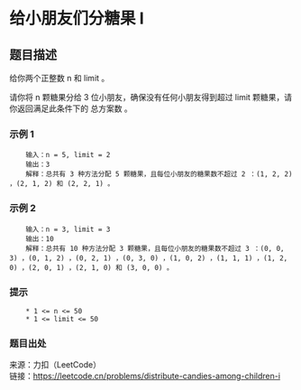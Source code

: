 # 给小朋友们分糖果 I

## 题目描述

给你两个正整数 n 和 limit 。

请你将 n 颗糖果分给 3 位小朋友，确保没有任何小朋友得到超过 limit 颗糖果，请你返回满足此条件下的 总方案数 。

### 示例 1

```text
    输入：n = 5, limit = 2
    输出：3
    解释：总共有 3 种方法分配 5 颗糖果，且每位小朋友的糖果数不超过 2 ：(1, 2, 2) ，(2, 1, 2) 和 (2, 2, 1) 。
```

### 示例 2

```text
    输入：n = 3, limit = 3
    输出：10
    解释：总共有 10 种方法分配 3 颗糖果，且每位小朋友的糖果数不超过 3 ：(0, 0, 3) ，(0, 1, 2) ，(0, 2, 1) ，(0, 3, 0) ，(1, 0, 2) ，(1, 1, 1) ，(1, 2, 0) ，(2, 0, 1) ，(2, 1, 0) 和 (3, 0, 0) 。
```

### 提示

```text
    * 1 <= n <= 50
    * 1 <= limit <= 50
```

### 题目出处

来源：力扣（LeetCode）  
链接：<https://leetcode.cn/problems/distribute-candies-among-children-i>
